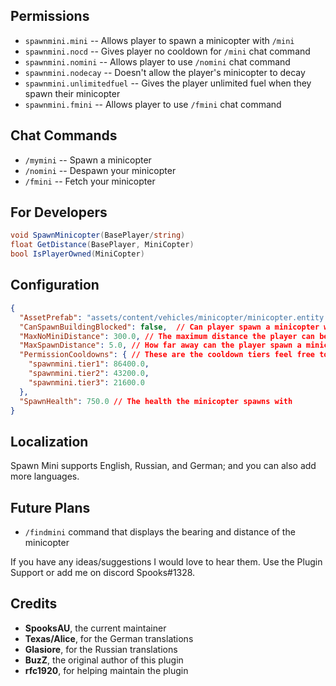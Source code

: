 ## Permissions

* `spawnmini.mini`  -- Allows player to spawn a minicopter with `/mini`
* `spawnmini.nocd` -- Gives player no cooldown for `/mini` chat command
* `spawnmini.nomini` -- Allows player to use `/nomini` chat command 
* `spawnmini.nodecay` -- Doesn't allow the player's minicopter to decay
* `spawnmini.unlimitedfuel` -- Gives the player unlimited fuel when they spawn their minicopter
* `spawnmini.fmini` -- Allows player to use `/fmini` chat command
## Chat Commands

* `/mymini` -- Spawn a minicopter
* `/nomini` -- Despawn your minicopter
* `/fmini` -- Fetch your minicopter

## For Developers

```csharp
void SpawnMinicopter(BasePlayer/string)
float GetDistance(BasePlayer, MiniCopter)
bool IsPlayerOwned(MiniCopter)
```

## Configuration

```json
{
  "AssetPrefab": "assets/content/vehicles/minicopter/minicopter.entity.prefab", // Prefab you would like to spawn
  "CanSpawnBuildingBlocked": false,  // Can player spawn a minicopter while building blocked
  "MaxNoMiniDistance": 300.0, // The maximum distance the player can be from the minicopter when using /nomini and /fmini
  "MaxSpawnDistance": 5.0, // How far away can the player spawn a minicopter
  "PermissionCooldowns": { // These are the cooldown tiers feel free to add/change as many as you like just make sure users only have one for now
    "spawnmini.tier1": 86400.0,
    "spawnmini.tier2": 43200.0,
    "spawnmini.tier3": 21600.0
  },
  "SpawnHealth": 750.0 // The health the minicopter spawns with
}
```

## Localization

Spawn Mini supports English, Russian, and German; and you can also add more languages.

## Future Plans

* `/findmini` command that displays the bearing and distance of the minicopter

If you have any ideas/suggestions I would love to hear them. Use the Plugin Support or add me on discord Spooks#1328.

## Credits

* **SpooksAU**, the current maintainer
* **Texas/Alice**, for the German translations
* **Glasiore**, for the Russian translations
* **BuzZ**, the original author of this plugin
* **rfc1920**, for helping maintain the plugin
